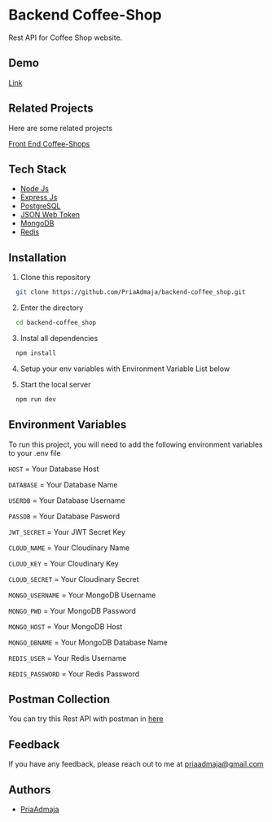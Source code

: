 
# Backend Coffee-Shop

Rest API for Coffee Shop website.


## Demo

 [Link](https://backend-coffee-shop.vercel.app/)


## Related Projects

Here are some related projects

[Front End Coffee-Shops](https://github.com/PriaAdmaja/client-coffee-shop-react)


## Tech Stack

- [Node Js](https://nodejs.org/) 
- [Express Js](https://expressjs.com/)
- [PostgreSQL](https://www.postgresql.org/)
- [JSON Web Token](https://jwt.io/)
- [MongoDB](https://www.mongodb.com/)
- [Redis](https://www.mongodb.com/)


## Installation

1. Clone this repository

```bash
  git clone https://github.com/PriaAdmaja/backend-coffee_shop.git
```
2. Enter the directory
```bash
  cd backend-coffee_shop
```
3. Instal all dependencies
```bash
  npm install
```
4. Setup your env variables with Environment Variable List below

6. Start the local server
```bash
  npm run dev
```
## Environment Variables

To run this project, you will need to add the following environment variables to your .env file

`HOST` = Your Database Host

`DATABASE` = Your Database Name

`USERDB` = Your Database Username

`PASSDB` = Your Database Pasword

`JWT_SECRET` = Your JWT Secret Key

`CLOUD_NAME` = Your Cloudinary Name

`CLOUD_KEY` = Your Cloudinary Key

`CLOUD_SECRET` = Your Cloudinary Secret

`MONGO_USERNAME` = Your MongoDB Username

`MONGO_PWD` = Your MongoDB Password

`MONGO_HOST` = Your MongoDB Host

`MONGO_DBNAME` = Your MongoDB Database Name

`REDIS_USER` = Your Redis Username

`REDIS_PASSWORD` = Your Redis Password


## Postman Collection

You can try this Rest API with postman in [here](https://elements.getpostman.com/redirect?entityId=23660749-247a04f3-95e7-48ec-b5e0-bdcba2f17e0f&entityType=collection)


## Feedback

If you have any feedback, please reach out to me at priaadmaja@gmail.com


## Authors

- [PriaAdmaja](https://github.com/PriaAdmaja)

